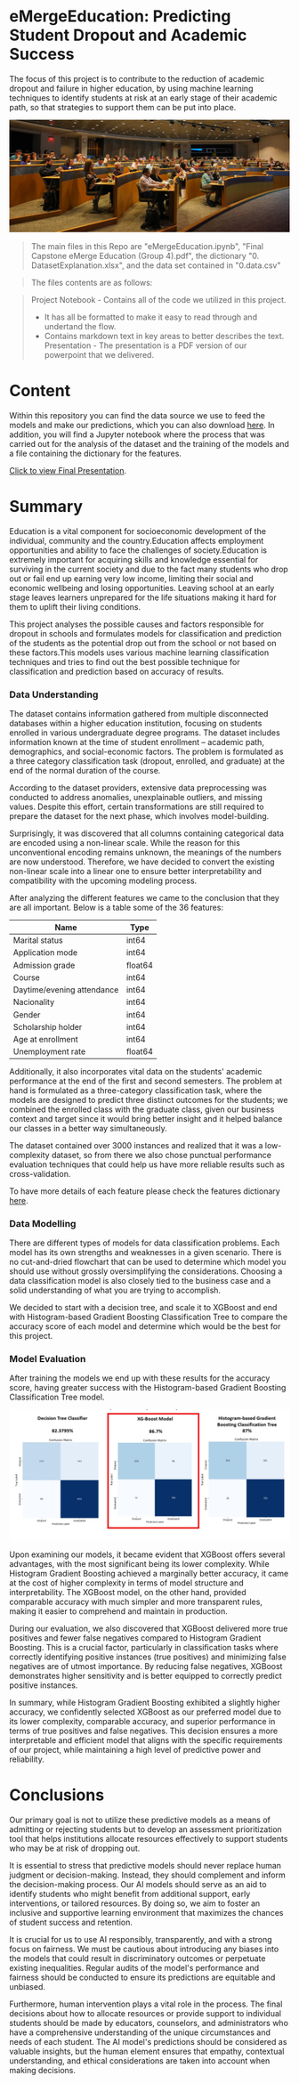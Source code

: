 # eMergeEducation: Predicting Student Dropout and Academic Success

The focus of this project is to contribute to the reduction of academic dropout and failure in higher education, by using machine learning techniques to identify students at risk at an early stage of their academic path, so that strategies to support them can be put into place. 

![Higher Education](images/2604848.jfif)

> The main files in this Repo are "eMergeEducation.ipynb", "Final Capstone eMerge Education (Group 4).pdf", the dictionary "0. DatasetExplanation.xlsx", and the data set contained in "0.data.csv"

> The files contents are as follows:

> Project Notebook - Contains all of the code we utilized in this project.
> * It has all be formatted to make it easy to read through and undertand the flow.
> * Contains markdown text in key areas to better describes the text.
> Presentation - The presentation is a PDF version of our powerpoint that we delivered.


# Content

Within this repository you can find the data source we use to feed the models and make our predictions, which you can also download [here](https://archive.ics.uci.edu/dataset/697/predict+students+dropout+and+academic+success "here").
In addition, you will find a Jupyter notebook where the process that was carried out for the analysis of the dataset and the training of the models and a file containing the dictionary for the features.

[Click to view Final Presentation](https://amedeloitte-my.sharepoint.com/:p:/r/personal/mervela_deloitte_com/Documents/Final%20Capstone%20eMerge%20Education%20(Group%204).pptx?d=w246b28e63f714ff4b2b10ff5324efb3c&csf=1&web=1&e=aBtXgN "Click to view Final Presentation").


# Summary

Education is a vital component for socioeconomic development of the individual, community and the country.Education affects employment  opportunities and ability to face the challenges of society.Education is extremely important for acquiring skills and knowledge essential for surviving in the current society and due to the fact many students who drop out or fail end up earning very low income, limiting their social and economic wellbeing and losing opportunities. Leaving school at an early stage leaves learners unprepared for the life situations making it hard for them to uplift their living conditions.

This project analyses the possible causes and factors responsible for dropout in schools and formulates models for classification and prediction of the students as the potential drop out from the school or not based on these factors.This models uses various  machine learning classification techniques and tries to find out the best possible technique for classification and prediction based on accuracy of results.

### Data Understanding

The dataset contains information gathered from multiple disconnected databases within a higher education institution, focusing on students enrolled in various undergraduate degree programs. The dataset includes information known at the time of student enrollment – academic path, demographics, and social-economic factors. 
The problem is formulated as a three category classification task (dropout, enrolled, and graduate) at the end of the normal duration of the course. 

According to the dataset providers, extensive data preprocessing was conducted to address anomalies, unexplainable outliers, and missing values. Despite this effort, certain transformations are still required to prepare the dataset for the next phase, which involves model-building.

Surprisingly, it was discovered that all columns containing categorical data are encoded using a non-linear scale. While the reason for this unconventional encoding remains unknown, the meanings of the numbers are now understood. Therefore, we have decided to convert the existing non-linear scale into a linear one to ensure better interpretability and compatibility with the upcoming modeling process.

After analyzing the different features we came to the conclusion that they are all important. Below is a table some of the 36 features:

|Name|Type|    
|----|-----|
|Marital status|int64|
|Application mode|int64|
|Admission grade|float64|
|Course|int64|
|Daytime/evening attendance|int64|
|Nacionality|int64|
|Gender|int64|
|Scholarship holder|int64|
|Age at enrollment|int64|
|Unemployment rate|float64|

Additionally, it also incorporates vital data on the students' academic performance at the end of the first and second semesters. The problem at hand is formulated as a three-category classification task, where the models are designed to predict three distinct outcomes for the students; we combined the enrolled class with the graduate class, given our business context and target since it would bring better insight and it helped balance our classes in a better way simultaneously.
 
The dataset contained over 3000 instances and realized that it was a low-complexity dataset, so from there we also chose punctual performance evaluation techniques that could help us have more reliable results such as cross-validation.



To have more details of each feature please check the features dictionary [here](https://archive.ics.uci.edu/dataset/697/predict+students+dropout+and+academic+success "here").

###  Data Modelling

There are different types of models for data classification problems. Each model has its own strengths and weaknesses in a given scenario. There is no cut-and-dried flowchart that can be used to determine which model you should use without grossly oversimplifying the considerations. Choosing a data classification model is also closely tied to the business case and a solid understanding of what you are trying to accomplish.

We decided to start with a decision tree, and scale it to XGBoost and end with Histogram-based Gradient Boosting Classification Tree to compare the accuracy score of each model and determine which would be the best for this project.

### Model Evaluation
After training the models we end up with these results for the accuracy score, having greater success with the Histogram-based Gradient Boosting Classification Tree model.

![Models Results](images/Capture.JPG)

Upon examining our models, it became evident that XGBoost offers several advantages, with the most significant being its lower complexity. While Histogram Gradient Boosting achieved a marginally better accuracy, it came at the cost of higher complexity in terms of model structure and interpretability. The XGBoost model, on the other hand, provided comparable accuracy with much simpler and more transparent rules, making it easier to comprehend and maintain in production.

During our evaluation, we also discovered that XGBoost delivered more true positives and fewer false negatives compared to Histogram Gradient Boosting. This is a crucial factor, particularly in classification tasks where correctly identifying positive instances (true positives) and minimizing false negatives are of utmost importance. By reducing false negatives, XGBoost demonstrates higher sensitivity and is better equipped to correctly predict positive instances.

In summary, while Histogram Gradient Boosting exhibited a slightly higher accuracy, we confidently selected XGBoost as our preferred model due to its lower complexity, comparable accuracy, and superior performance in terms of true positives and false negatives. This decision ensures a more interpretable and efficient model that aligns with the specific requirements of our project, while maintaining a high level of predictive power and reliability.

# Conclusions

Our primary goal is not to utilize these predictive models as a means of admitting or rejecting students but to develop an assessment prioritization tool that helps institutions allocate resources effectively to support students who may be at risk of dropping out.

It is essential to stress that predictive models should never replace human judgment or decision-making. Instead, they should complement and inform the decision-making process. Our AI models should serve as an aid to identify students who might benefit from additional support, early interventions, or tailored resources. By doing so, we aim to foster an inclusive and supportive learning environment that maximizes the chances of student success and retention.

It is crucial for us to use AI responsibly, transparently, and with a strong focus on fairness. We must be cautious about introducing any biases into the models that could result in discriminatory outcomes or perpetuate existing inequalities. Regular audits of the model's performance and fairness should be conducted to ensure its predictions are equitable and unbiased.

Furthermore, human intervention plays a vital role in the process. The final decisions about how to allocate resources or provide support to individual students should be made by educators, counselors, and administrators who have a comprehensive understanding of the unique circumstances and needs of each student. The AI model's predictions should be considered as valuable insights, but the human element ensures that empathy, contextual understanding, and ethical considerations are taken into account when making decisions.



